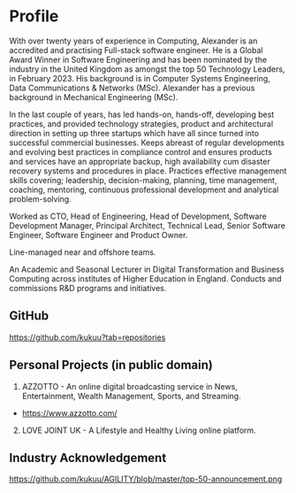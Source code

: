 # Profile
With over twenty years of experience in Computing, Alexander is an accredited and practising Full-stack software engineer. He is a Global Award Winner in Software Engineering and has been nominated by the industry in the United Kingdom as amongst the top 50 Technology Leaders, in February 2023. His background is in Computer Systems Engineering, Data Communications & Networks (MSc). Alexander has a previous background in Mechanical Engineering (MSc).

In the last couple of years, has led hands-on, hands-off, developing best practices, and provided technology strategies, product and architectural direction in setting up three startups which have all since turned into successful commercial businesses. Keeps abreast of regular developments and evolving best practices in compliance control and ensures products and services have an appropriate backup, high availability cum disaster recovery systems and procedures in place. Practices effective management skills covering; leadership, decision-making, planning, time management, coaching, mentoring, continuous professional development and analytical problem-solving.

Worked as CTO, Head of Engineering, Head of Development, Software  Development Manager, Principal Architect, Technical Lead,  Senior Software Engineer, Software Engineer and Product Owner.

Line-managed near and offshore teams.

An Academic and Seasonal Lecturer in Digital Transformation and Business Computing across institutes of Higher Education in England. Conducts and commissions R&D programs and initiatives.

  
## GitHub 
  https://github.com/kukuu?tab=repositories

  
## Personal Projects (in public domain)
  1. AZZOTTO - An online digital broadcasting service in News, Entertainment, Wealth Management, Sports, and Streaming. 
  - https://www.azzotto.com/
  
  2. LOVE JOINT UK - A Lifestyle and Healthy Living online platform.


## Industry Acknowledgement
https://github.com/kukuu/AGILITY/blob/master/top-50-announcement.png



